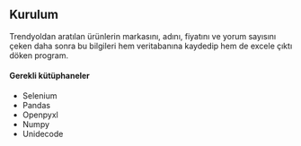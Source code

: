 <h2>Kurulum</h2>

<p>Trendyoldan aratılan ürünlerin markasını, adını, fiyatını ve yorum
sayısını çeken daha sonra bu bilgileri hem veritabanına kaydedip hem de
excele çıktı döken program.
</p>


<h4>Gerekli kütüphaneler</h4>
<ul>
    <li>Selenium</li>
    <li>Pandas</li>
    <li>Openpyxl</li>
    <li>Numpy</li>
    <li>Unidecode</li>
</ul>
